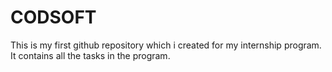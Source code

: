 # CODSOFT
This is my first github repository which i created for my internship program. It contains all the tasks in the program.
